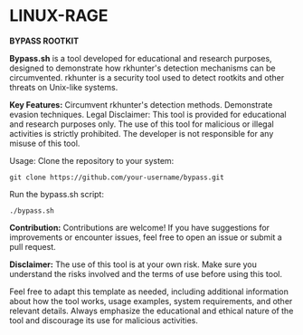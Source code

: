 # LINUX-RAGE

**BYPASS ROOTKIT**

**Bypass.sh** is a tool developed for educational and research purposes, designed to demonstrate how rkhunter's detection mechanisms can be circumvented. rkhunter is a security tool used to detect rootkits and other threats on Unix-like systems.

**Key Features:**
Circumvent rkhunter's detection methods.
Demonstrate evasion techniques.
Legal Disclaimer:
This tool is provided for educational and research purposes only. The use of this tool for malicious or illegal activities is strictly prohibited. The developer is not responsible for any misuse of this tool.

Usage:
Clone the repository to your system:
```
git clone https://github.com/your-username/bypass.git
```
Run the bypass.sh script:
```
./bypass.sh
```
**Contribution:**
Contributions are welcome! If you have suggestions for improvements or encounter issues, feel free to open an issue or submit a pull request.

**Disclaimer:**
The use of this tool is at your own risk. Make sure you understand the risks involved and the terms of use before using this tool.

Feel free to adapt this template as needed, including additional information about how the tool works, usage examples, system requirements, and other relevant details. Always emphasize the educational and ethical nature of the tool and discourage its use for malicious activities.
